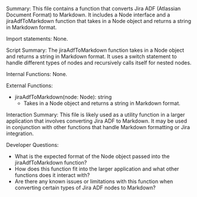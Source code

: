 Summary:
This file contains a function that converts Jira ADF (Atlassian Document Format) to Markdown. It includes a Node interface and a jiraAdfToMarkdown function that takes in a Node object and returns a string in Markdown format.

Import statements:
None.

Script Summary:
The jiraAdfToMarkdown function takes in a Node object and returns a string in Markdown format. It uses a switch statement to handle different types of nodes and recursively calls itself for nested nodes.

Internal Functions:
None.

External Functions:
- jiraAdfToMarkdown(node: Node): string
  - Takes in a Node object and returns a string in Markdown format.

Interaction Summary:
This file is likely used as a utility function in a larger application that involves converting Jira ADF to Markdown. It may be used in conjunction with other functions that handle Markdown formatting or Jira integration.

Developer Questions:
- What is the expected format of the Node object passed into the jiraAdfToMarkdown function?
- How does this function fit into the larger application and what other functions does it interact with?
- Are there any known issues or limitations with this function when converting certain types of Jira ADF nodes to Markdown?